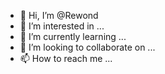 - 👋 Hi, I’m @Rewond
- 👀 I’m interested in ...
- 🌱 I’m currently learning ...
- 💞️ I’m looking to collaborate on ...
- 📫 How to reach me ...

<!---
Rewond/Rewond is a ✨ special ✨ repository because its `README.md` (this file) appears on your GitHub profile.
You can click the Preview link to take a look at your changes.
--->

